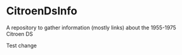 # CitroenDsInfo
A repository to gather information (mostly links) about the 1955-1975 Citroen DS

Test change